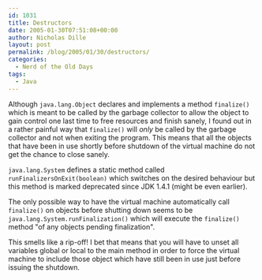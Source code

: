 ```yaml
---
id: 1031
title: Destructors
date: 2005-01-30T07:51:08+00:00
author: Nicholas Dille
layout: post
permalink: /blog/2005/01/30/destructors/
categories:
  - Nerd of the Old Days
tags:
  - Java
---
```

Although `java.lang.Object` declares and implements a method `finalize()` which is meant to be called by the garbage collector to allow the object to gain control one last time to free resources and finish sanely, I found out in a rather painful way that `finalize()` will _only_ be called by the garbage collector and not when exiting the program. This means that all the objects that have been in use shortly before shutdown of the virtual machine do not get the chance to close sanely.
  
<!--more-->

`java.lang.System` defines a static method called `runFinalizersOnExit(boolean)` which switches on the desired behaviour but this method is marked deprecated since JDK 1.4.1 (might be even earlier).

The only possible way to have the virtual machine automatically call `finalize()` on objects before shutting down seems to be `java.lang.System.runFinalization()` which will execute the `finalize()` method "of any objects pending finalization".

This smells like a rip-off! I bet that means that you will have to unset all variables global or local to the main method in order to force the virtual machine to include those object which have still been in use just before issuing the shutdown.


